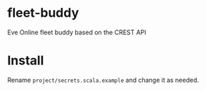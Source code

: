 # fleet-buddy
Eve Online fleet buddy based on the CREST API

# Install
Rename `project/secrets.scala.example` and change it as needed.
